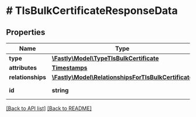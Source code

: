 # # TlsBulkCertificateResponseData

## Properties

Name | Type | Description | Notes
------------ | ------------- | ------------- | -------------
**type** | [**\Fastly\Model\TypeTlsBulkCertificate**](TypeTlsBulkCertificate.md) |  | [optional] 
**attributes** | [**Timestamps**](Timestamps.md) |  | [optional] 
**relationships** | [**\Fastly\Model\RelationshipsForTlsBulkCertificate**](RelationshipsForTlsBulkCertificate.md) |  | [optional] 
**id** | **string** |  | [optional] [readonly] 


[[Back to API list]](../../README.md#endpoints) [[Back to README]](../../README.md)
